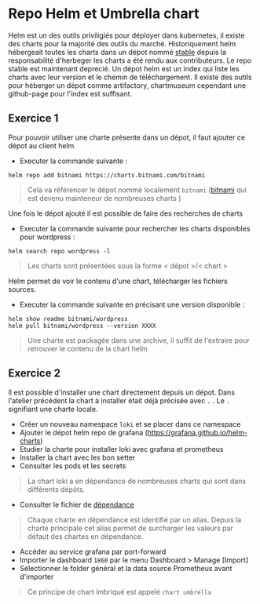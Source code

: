 # Repo Helm et Umbrella chart

Helm est un des outils priviligiés pour déployer dans kubernetes, il existe des charts pour la majorité des outils du marché.
Historiquement helm hébergeait toutes les charts dans un dépot nommé [stable](https://github.com/helm/charts/tree/master/stable) depuis la responsabilité d'herbeger les charts a été rendu aux contributeurs. Le repo stable est maintenant deprecié.
Un dépot helm est un index qui liste les charts avec leur version et le chemin de téléchargement. Il existe des outils pour héberger un dépot comme artifactory, chartmuseum cependant une github-page pour l'index est suffisant.

## Exercice 1

Pour pouvoir utiliser une charte présente dans un dépot, il faut ajouter ce dépot au client helm

- Executer la commande suivante :

```shell
helm repo add bitnami https://charts.bitnami.com/bitnami
```

> Cela va référencer le dépot nommé localement `bitnami` ([bitnami](https://bitnami.com/stacks/helm) qui est devenu mainteneur de nombreuses charts )

Une fois le dépot ajouté il est possible de faire des recherches de charts

- Executer la commande suivante pour rechercher les charts disponibles pour wordpress :

```shell
helm search repo wordpress -l
```

> Les charts sont présentées sous la forme < dépot >/< chart >

Helm permet de voir le contenu d'une chart, télécharger les fichiers sources.

- Executer la commande suivante en précisant une version disponible :

```shell
helm show readme bitnami/wordpress
helm pull bitnami/wordpress --version XXXX
```

> Une charte est packagée dans une archive, il suffit de l'extraire pour retrouver le contenu de la chart helm

## Exercice 2

Il est possible d'installer une chart directement depuis un dépot. Dans l'atelier précédent la chart à installer était déjà précisée avec `.` . Le `.` signifiant une charte locale.

- Créer un nouveau namespace `loki` et se placer dans ce namespace
- Ajouter le dépot helm repo de grafana (https://grafana.github.io/helm-charts)
- Etudier la charte pour installer loki avec grafana et prometheus
- Installer la chart avec les bon setter
- Consulter les pods et les secrets

> La chart loki a en dépendance de nombreuses charts qui sont dans différents dépôts.

- Consulter le fichier de [dépendance](https://github.com/grafana/helm-charts/blob/main/charts/loki-stack/requirements.yaml)

> Chaque charte en dépendance est identifié par un alias. Depuis la charte principale cet alias permet de surcharger les valeurs par défaut des chartes en dépendance.

- Accéder au service grafana par port-forward
- Importer le dashboard `1860` par le menu Dashboard > Manage [Import]
- Sélectionner le folder général et la data source Prometheus avant d'importer

> Ce principe de chart imbriqué est appelé `chart umbrella`
